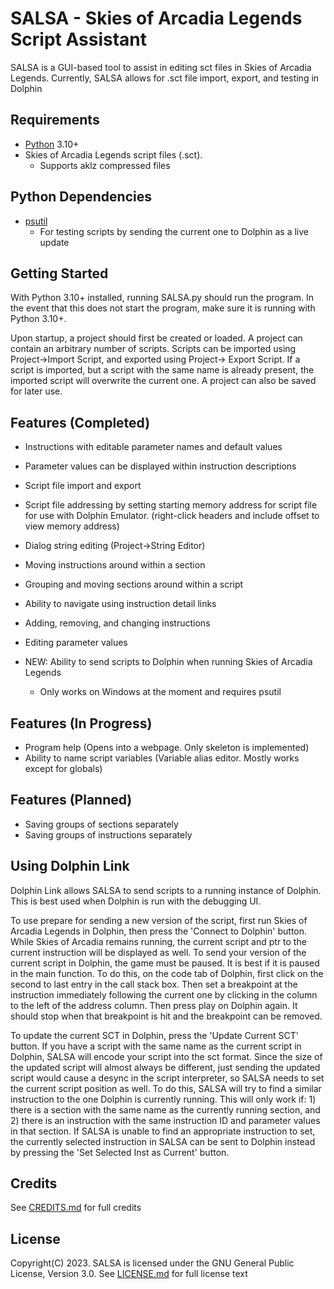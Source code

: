 SALSA - Skies of Arcadia Legends Script Assistant
===================================================
SALSA is a GUI-based tool to assist in editing sct files in Skies of Arcadia Legends. Currently, SALSA allows for .sct file import, export, and testing in Dolphin

Requirements
------------
* [Python](https://www.python.org/) 3.10+
* Skies of Arcadia Legends script files (.sct).
  * Supports aklz compressed files
 
Python Dependencies
-------------------
* [psutil](https://github.com/giampaolo/psutil)
  * For testing scripts by sending the current one to Dolphin as a live update

Getting Started
---------------
With Python 3.10+ installed, running SALSA.py should run the program. In the event that this does not start the program, make sure it is running with Python 3.10+.

Upon startup, a project should first be created or loaded. A project can contain an arbitrary number of scripts. Scripts can be imported using Project->Import Script, and exported using Project-> Export Script. If a script is imported, but a script with the same name is already present, the imported script will overwrite the current one. A project can also be saved for later use.

Features (Completed)
--------------------
* Instructions with editable parameter names and default values
* Parameter values can be displayed within instruction descriptions
* Script file import and export
* Script file addressing by setting starting memory address for script file for use with Dolphin Emulator. (right-click headers and include offset to view memory address)
* Dialog string editing (Project->String Editor)
* Moving instructions around within a section
* Grouping and moving sections around within a script
* Ability to navigate using instruction detail links
* Adding, removing, and changing instructions
* Editing parameter values

* NEW: Ability to send scripts to Dolphin when running Skies of Arcadia Legends
  * Only works on Windows at the moment and requires psutil

Features (In Progress)
----------------------
* Program help (Opens into a webpage. Only skeleton is implemented)
* Ability to name script variables (Variable alias editor. Mostly works except for globals)

Features (Planned)
------------------
* Saving groups of sections separately
* Saving groups of instructions separately

Using Dolphin Link
------------------
Dolphin Link allows SALSA to send scripts to a running instance of Dolphin. This is best used when Dolphin is run with the debugging UI. 

To use prepare for sending a new version of the script, first run Skies of Arcadia Legends in Dolphin, then press the 'Connect to Dolphin' button. While Skies of Arcadia remains running, the current script and ptr to the current instruction will be displayed as well. To send your version of the current script in Dolphin, the game must be paused. It is best if it is paused in the main function. To do this, on the code tab of Dolphin, first click on the second to last entry in the call stack box. Then set a breakpoint at the instruction immediately following the current one by clicking in the column to the left of the address column. Then press play on Dolphin again. It should stop when that breakpoint is hit and the breakpoint can be removed.

To update the current SCT in Dolphin, press the 'Update Current SCT' button. If you have a script with the same name as the current script in Dolphin, SALSA will encode your script into the sct format. Since the size of the updated script will almost always be different, just sending the updated script would cause a desync in the script interpreter, so SALSA needs to set the current script position as well. To do this, SALSA will try to find a similar instruction to the one Dolphin is currently running. This will only work if: 1) there is a section with the same name as the currently running section, and 2) there is an instruction with the same instruction ID and parameter values in that section. If SALSA is unable to find an appropriate instruction to set, the currently selected instruction in SALSA can be sent to Dolphin instead by pressing the 'Set Selected Inst as Current' button.

Credits
-------
See [CREDITS.md](/CREDITS.md) for full credits

License
-------
Copyright(C) 2023. SALSA is licensed under the GNU General Public License, Version 3.0. See [LICENSE.md](/LICENSE.md) for full license text

